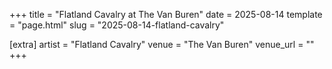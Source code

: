 +++
title = "Flatland Cavalry at The Van Buren"
date = 2025-08-14
template = "page.html"
slug = "2025-08-14-flatland-cavalry"

[extra]
artist = "Flatland Cavalry"
venue = "The Van Buren"
venue_url = ""
+++
